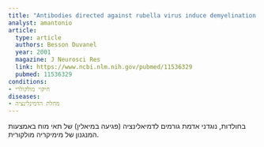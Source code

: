 ```yaml
---
title: "Antibodies directed against rubella virus induce demyelination in aggregating rat brain cell cultures"
analyst: amantonio
article:
  type: article
  authors: Besson Duvanel
  year: 2001
  magazine: J Neurosci Res
  link: https://www.ncbi.nlm.nih.gov/pubmed/11536329
  pubmed: 11536329
conditions:
- חיקוי מולקולרי
diseases:
- מחלת הדמינלינציה
---
```


בחולדות, נוגדני אדמת גורמים לדמיאלינציה (פגיעה במיאלין) של תאי מוח באמצעות המנגנון של מימיקריה מולקורית.
